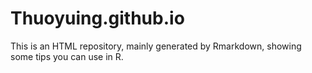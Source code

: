 # Thuoyuing.github.io
This is an HTML repository, mainly generated by Rmarkdown, showing some tips you can use in R.

